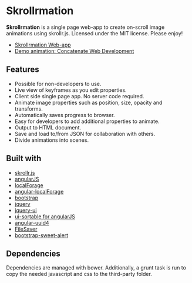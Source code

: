Skrollrmation
=============
**Skrollrmation** is a single page web-app to create on-scroll image animations using skrollr.js.
Licensed under the MIT license. Please enjoy!

+ [Skrollrmation Web-app](http://danfickle.github.io/skrollrmation/animator.htm)
+ [Demo animation: Concatenate Web Development](http://concatenate.com.au)

Features
--------
+ Possible for non-developers to use.
+ Live view of keyframes as you edit properties.
+ Client side single page app. No server code required.
+ Animate image properties such as position, size, opacity and transforms.
+ Automatically saves progress to browser.
+ Easy for developers to add additional properties to animate.
+ Output to HTML document.
+ Save and load to/from JSON for collaboration with others.
+ Divide animations into scenes.

Built with
----------
+ [skrollr.js](https://github.com/Prinzhorn/skrollr)
+ [angularJS](https://angularjs.org/)
+ [localForage](https://github.com/mozilla/localForage)
+ [angular-localForage](https://github.com/ocombe/angular-localForage)
+ [bootstrap](http://getbootstrap.com/)
+ [jquery](http://jquery.com/)
+ [jquery-ui](http://jqueryui.com/)
+ [ui-sortable for angularJS](https://github.com/angular-ui/ui-sortable)
+ [angular-uuid4](https://github.com/monicao/angular-uuid4)
+ [FileSaver](https://github.com/eligrey/FileSaver.js/)
+ [bootstrap-sweet-alert](http://lipis.github.io/bootstrap-sweetalert/)

Dependencies
------------
Dependencies are managed with bower.
Additionally, a grunt task is run to copy the needed javascript and css to the third-party folder.


